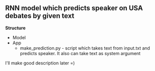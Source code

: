 ## RNN model which predicts speaker on USA debates by given text

**Structure**
* Model
* App
  * make_prediction.py - script which takes text from input.txt and predicts speaker. It also can take text as system argument
  
I'll make good description later =)

